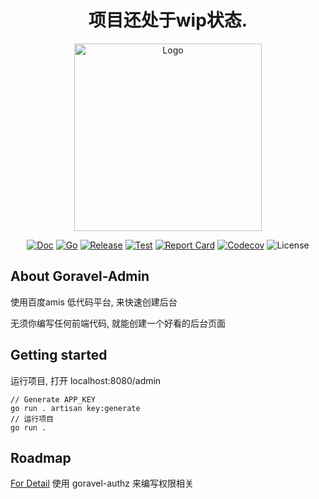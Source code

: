 <div align="center">

# 项目还处于wip状态.

<img src="https://www.goravel.dev/logo.png" width="300" alt="Logo">

[![Doc](https://pkg.go.dev/badge/github.com/goravel/framework)](https://pkg.go.dev/github.com/goravel/framework)
[![Go](https://img.shields.io/github/go-mod/go-version/goravel/framework)](https://go.dev/)
[![Release](https://img.shields.io/github/release/goravel/framework.svg)](https://github.com/goravel/framework/releases)
[![Test](https://github.com/goravel/framework/actions/workflows/test.yml/badge.svg)](https://github.com/goravel/framework/actions)
[![Report Card](https://goreportcard.com/badge/github.com/goravel/framework)](https://goreportcard.com/report/github.com/goravel/framework)
[![Codecov](https://codecov.io/gh/goravel/framework/branch/master/graph/badge.svg)](https://codecov.io/gh/goravel/framework)
![License](https://img.shields.io/github/license/goravel/framework)</div>

## About Goravel-Admin

使用百度amis 低代码平台, 来快速创建后台

无须你编写任何前端代码, 就能创建一个好看的后台页面

## Getting started

运行项目, 打开 localhost:8080/admin

```
// Generate APP_KEY
go run . artisan key:generate
// 运行项目
go run .
```


## Roadmap

[For Detail](https://github.com/goravel/goravel/issues?q=is%3Aissue+is%3Aopen)
使用 goravel-authz 来编写权限相关
